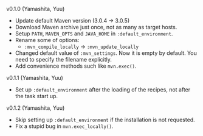 v0.1.0 (Yamashita, Yuu)

* Update default Maven version (3.0.4 -> 3.0.5)
* Download Maven archive just once, not as many as target hosts.
* Setup `PATH`, `MAVEN_OPTS` and `JAVA_HOME` in `:default_environment`.
* Rename some of options:
  * `:mvn_compile_locally` -> `:mvn_update_locally`
* Changed default value of `:mvn_settings`. Now it is empty by default. You need to specify the filename explicitly.
* Add convenience methods such like `mvn.exec()`.

v0.1.1 (Yamashita, Yuu)

* Set up `:default_environment` after the loading of the recipes, not after the task start up.

v0.1.2 (Yamashita, Yuu)

* Skip setting up `:default_environment` if the installation is not requested.
* Fix a stupid bug in `mvn.exec_locally()`.
